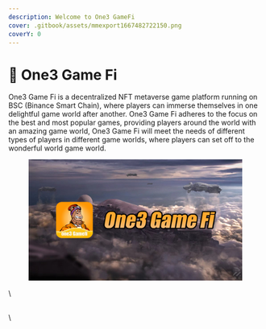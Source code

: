 ```yaml
---
description: Welcome to One3 GameFi
cover: .gitbook/assets/mmexport1667482722150.png
coverY: 0
---
```


# 🐻 One3 Game Fi

One3 Game Fi is a decentralized NFT metaverse game platform running on BSC (Binance Smart Chain), where players can immerse themselves in one delightful game world after another. One3 Game Fi adheres to the focus on the best and most popular games, providing players around the world with an amazing game world, One3 Game Fi will meet the needs of different types of players in different game worlds, where players can set off to the wonderful world game world.

<figure><img src=".gitbook/assets/mmexport1668179643335.png" alt=""><figcaption></figcaption></figure>

\


\
\
